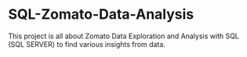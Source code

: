 # SQL-Zomato-Data-Analysis
This project is all about Zomato Data Exploration and Analysis with SQL (SQL SERVER) to find various insights from data.
